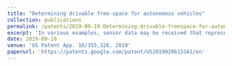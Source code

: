 ```yaml
---
title: "Determining drivable free-space for autonomous vehicles"
collection: publications
permalink: /patents/2019-09-19-Determining-drivable-freespace-for-autonomous-vehicles-number-1
excerpt: 'In various examples, sensor data may be received that represents a field of view of a sensor of a vehicle located in a physical environment. The sensor data may be applied to a machine learning model that computes both a set of boundary points that correspond to a boundary dividing drivable free-space from non-drivable space in the physical environment and class labels for boundary points of the set of boundary points that correspond to the boundary. Locations within the physical environment may be determined from the set of boundary points represented by the sensor data, and the vehicle may be controlled through the physical environment within the drivable free-space using the locations and the class labels.'
date: 2019-09-19
venue: 'US Patent App. 16/355,328, 2019'
paperurl: 'https://patents.google.com/patent/US20190286153A1/en'
---
```

